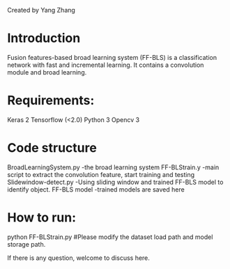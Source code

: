 Created by Yang Zhang

# Introduction
Fusion features-based broad learning system (FF-BLS) is a classification network with fast and incremental learning. It contains a convolution module and broad learning. 

# Requirements:
Keras 2
Tensorflow (<2.0)
Python 3
Opencv 3

# Code structure
BroadLearningSystem.py -the broad learning system
FF-BLStrain.y -main script to extract the convolution feature, start training and testing
Slidewindow-detect.py -Using sliding window and trained FF-BLS model to identify object.
FF-BLS model -trained models are saved here

# How to run:
python FF-BLStrain.py #Please modify the dataset load path and model storage path.

If there is any question, welcome to discuss here.


